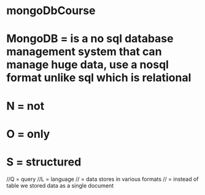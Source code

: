 # mongoDbCourse

# MongoDB = is a no sql database management system that can manage huge data, use a nosql format unlike sql which is relational

# N = not 
# O = only
# S = structured
//Q = query
//L = language
// = data stores in various formats
// = instead of table we stored data as a single document
